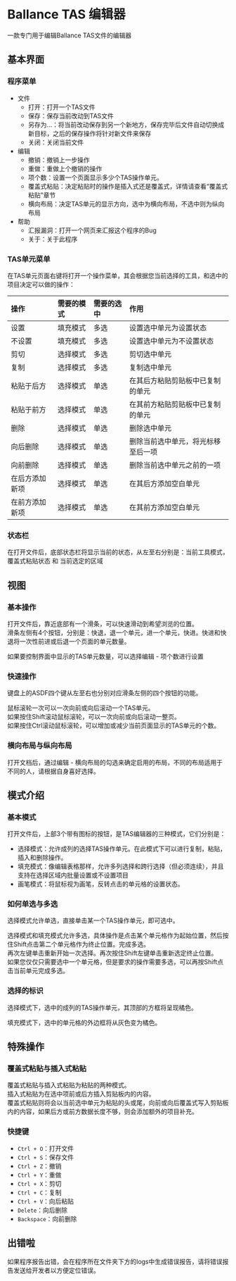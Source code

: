 # Ballance TAS 编辑器

一款专门用于编辑Ballance TAS文件的编辑器

## 基本界面

### 程序菜单

* 文件
    * 打开：打开一个TAS文件
    * 保存：保存当前改动到TAS文件
    * 另存为...：将当前改动保存到另一个新地方，保存完毕后文件自动切换成新目标，之后的保存操作将针对新文件来保存
    * 关闭：关闭当前文件
* 编辑
    * 撤销：撤销上一步操作
    * 重做：重做上个撤销的操作
    * 项个数：设置一个页面显示多少个TAS操作单元。
    * 覆盖式粘贴：决定粘贴时的操作是插入式还是覆盖式，详情请查看“覆盖式粘贴”章节
    * 横向布局：决定TAS单元的显示方向，选中为横向布局，不选中则为纵向布局
* 帮助
    * 汇报漏洞：打开一个网页来汇报这个程序的Bug
    * 关于：关于此程序

### TAS单元菜单

在TAS单元页面右键将打开一个操作菜单，其会根据您当前选择的工具，和选中的项目决定可以做的操作：

|操作|需要的模式|需要的选中|作用|
|:---|:---|:---|:---|
|设置|填充模式|多选|设置选中单元为设置状态|
|不设置|填充模式|多选|设置选中单元为不设置状态|
|剪切|选择模式|多选|剪切选中单元|
|复制|选择模式|多选|复制选中单元|
|粘贴于后方|选择模式|单选|在其后方粘贴剪贴板中已复制的单元|
|粘贴于前方|选择模式|单选|在其前方粘贴剪贴板中已复制的单元|
|删除|选择模式|单选|删除选中单元|
|向后删除|选择模式|单选|删除当前选中单元，将光标移至后一项|
|向前删除|选择模式|单选|删除当前选中单元之前的一项|
|在后方添加新项|选择模式|单选|在其后方添加空白单元|
|在前方添加新项|选择模式|单选|在其前方添加空白单元|

### 状态栏

在打开文件后，底部状态栏将显示当前的状态，从左至右分别是：当前工具模式，覆盖式粘贴状态 和 当前选定的区域

## 视图

### 基本操作

打开文件后，靠近底部有一个滑条，可以快速滑动到希望浏览的位置。  
滑条左侧有4个按钮，分别是：快退，退一个单元，进一个单元，快进。快进和快退将一次性前进或后退一个页面的单元数量。

如果要控制界面中显示的TAS单元数量，可以选择编辑 - 项个数进行设置

### 快速操作

键盘上的ASDF四个键从左至右也分别对应滑条左侧的四个按钮的功能。

鼠标滚轮一次可以一次向前或向后滚动一个TAS单元。  
如果按住Shift滚动鼠标滚轮，可以一次向前或向后滚动一整页。  
如果按住Ctrl滚动鼠标滚轮，可以增加或减少当前页面显示的TAS单元的个数。

### 横向布局与纵向布局

打开文档后，通过编辑 - 横向布局的勾选来确定启用的布局，不同的布局适用于不同的人，请根据自身喜好选择。

## 模式介绍

### 基本模式

打开文件后，上部3个带有图标的按钮，是TAS编辑器的三种模式，它们分别是：

* 选择模式：允许成列的选择TAS操作单元。在此模式下可以进行复制，粘贴，插入和删除操作。
* 填充模式：像编辑表格那样，允许多列选择和跨行选择（但必须连续），并且支持在选择区域内批量设置或不设置项目
* 画笔模式：将鼠标视为画笔，反转点击的单元格的设置状态。

### 如何单选与多选

选择模式允许单选，直接单击某一个TAS操作单元，即可选中。

选择模式和填充模式允许多选，具体操作是点击某个单元格作为起始位置，然后按住Shift点击第二个单元格作为终止位置。完成多选。  
再次左键单击重新开始一次选择。再次按住Shift左键单击重新选定终止位置。  
如果您仅仅只需要选中一个单元格，但是要求的操作需要多选，可以再按Shift点击当前单元完成多选。

### 选择的标识

选择模式下，选中的成列的TAS操作单元，其顶部的方框将呈现橘色。

填充模式下，选中的单元格的外边框将从灰色变为橘色。

## 特殊操作

### 覆盖式粘贴与插入式粘贴

覆盖式粘贴与插入式粘贴为粘贴的两种模式。  
插入式粘贴为在选中项前或后方插入剪贴板内的内容。  
覆盖式粘贴则将会以当前选中单元为粘贴的头或尾，向前或向后覆盖式写入剪贴板内的内容，如果后方或前方数据长度不够，则会添加额外的项目补充。

### 快捷键

* `Ctrl + O`：打开文件
* `Ctrl + S`：保存文件
* `Ctrl + Z`：撤销
* `Ctrl + Y`：重做
* `Ctrl + X`：剪切
* `Ctrl + C`：复制
* `Ctrl + V`：向后粘贴
* `Delete`：向后删除
* `Backspace`：向前删除

## 出错啦

如果程序报告出错，会在程序所在文件夹下方的logs中生成错误报告，请将错误报告发送给开发者以方便定位错误。
